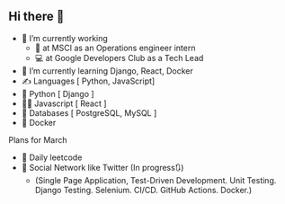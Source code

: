 ## Hi there 👋

- 🔭 I’m currently working
  - 🧩 at MSCI as an Operations engineer intern
  - 💻 at Google Developers Club as a Tech Lead
- 🎨 I’m currently learning Django, React, Docker
- ✍️ Languages [ Python, JavaScript]
- 🐍 Python [ Django ]
- 🕵️‍♂️ Javascript [ React ]
- 🫏 Databases [ PostgreSQL, MySQL ]
- 🦖 Docker


Plans for March
- 🦍 Daily leetcode
- 🤡 Social Network like Twitter (In progress🔃)
  - (Single Page Application, Test-Driven Development. Unit Testing. Django Testing. Selenium. CI/CD. GitHub Actions. Docker.)

